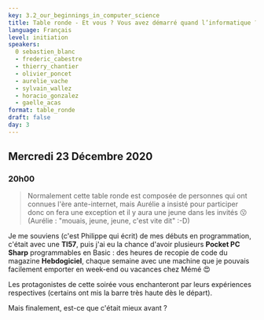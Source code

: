 ```yaml
---
key: 3.2_our_beginnings_in_computer_science
title: Table ronde - Et vous ? Vous avez démarré quand l’informatique ?
language: Français
level: initiation
speakers:
  0 sebastien_blanc
  - frederic_cabestre
  - thierry_chantier
  - olivier_poncet
  - aurelie_vache
  - sylvain_wallez
  - horacio_gonzalez
  - gaelle_acas
format: table_ronde
draft: false
day: 3
---
```


## Mercredi 23 Décembre 2020
### 20h00

> Normalement cette table ronde est composée de personnes qui ont connues l'ère ante-internet, mais Aurélie a insisté pour participer donc on fera une exception et il y aura une jeune dans les invités 😗 (Aurélie : "mouais, jeune, jeune, c'est vite dit" :-D)

Je me souviens (c'est Philippe qui écrit) de mes débuts en programmation, c'était avec une **TI57**, puis j'ai eu la chance d'avoir plusieurs **Pocket PC Sharp** programmables en Basic : des heures de recopie de code du magazine **Hebdogiciel**, chaque semaine avec une machine que je pouvais facilement emporter en week-end ou vacances chez Mémé 😍

Les protagonistes de cette soirée vous enchanteront par leurs expériences respectives (certains ont mis la barre très haute dès le départ).

Mais finalement, est-ce que c'était mieux avant ?
